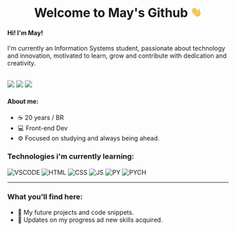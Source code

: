 <h1 align= "center">
    Welcome to May's Github <img src="https://raw.githubusercontent.com/ABSphreak/ABSphreak/master/gifs/Hi.gif" width="25px">
</h1>

#### Hi! I'm May!
I'm currently an Information Systems student, passionate about technology and innovation, motivated to learn, grow and contribute with dedication and creativity.

<p> <br>
    <a href= "mailto:iidealmay@gmail.com" target="_blank">
        <img src="https://img.shields.io/badge/Gmail-D14836?style=for-the-badge&logo=gmail&logoColor=white" target="_blank"></a>
    <a href= "https://www.linkedin.com/in/mayara-alves1/" target="_blank">
        <img src="https://img.shields.io/badge/-Linkedin-%23007785?style=for-the-badge&logo=linkedin&logoColor=white" target="_blank"></a>
    <a href= "https://www.instagram.com/mayzfw/" target="_blank">
        <img src="https://img.shields.io/badge/-Instagram-%23E4405F?style=for-the-badge&logo=instagram&logoColor=white" target="_blank"></a>
</p>

#### About me:
- ☕️ 20 years / BR
- 💻 Front-end Dev
- ⚙️ Focused on studying and always being ahead.

### Technologies i'm currently learning:
<div style="display: inline_block">
    <img align="center" alt="VSCODE" height="35" width="45" src="https://cdn.jsdelivr.net/gh/devicons/devicon@latest/icons/vscode/vscode-original.svg" />
    <img align="center" alt="HTML" height="35" width="45" src="https://cdn.jsdelivr.net/gh/devicons/devicon@latest/icons/html5/html5-original.svg" />
    <img align="center" alt="CSS" height="35" width="45" src="https://cdn.jsdelivr.net/gh/devicons/devicon@latest/icons/css3/css3-original.svg" />
    <img align="center" alt="JS" height="35" width="45" src="https://cdn.jsdelivr.net/gh/devicons/devicon@latest/icons/javascript/javascript-original.svg" />
    <img align="center" alt="PY" height="35" width="45" src="https://cdn.jsdelivr.net/gh/devicons/devicon@latest/icons/python/python-original.svg" />
    <img align="center" alt="PYCH" height="35" width="45" src="https://cdn.jsdelivr.net/gh/devicons/devicon@latest/icons/pycharm/pycharm-original.svg" />
          
</div>

***

### What you'll find here:
- 💾 My future projects and code snippets.
- 🔩 Updates on my progress ad new skills acquired.
